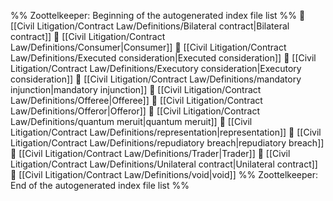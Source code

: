 %% Zoottelkeeper: Beginning of the autogenerated index file list  %%
📄 [[Civil Litigation/Contract Law/Definitions/Bilateral contract|Bilateral contract]]
📄 [[Civil Litigation/Contract Law/Definitions/Consumer|Consumer]]
📄 [[Civil Litigation/Contract Law/Definitions/Executed consideration|Executed consideration]]
📄 [[Civil Litigation/Contract Law/Definitions/Executory consideration|Executory consideration]]
📄 [[Civil Litigation/Contract Law/Definitions/mandatory injunction|mandatory injunction]]
📄 [[Civil Litigation/Contract Law/Definitions/Offeree|Offeree]]
📄 [[Civil Litigation/Contract Law/Definitions/Offeror|Offeror]]
📄 [[Civil Litigation/Contract Law/Definitions/quantum meruit|quantum meruit]]
📄 [[Civil Litigation/Contract Law/Definitions/representation|representation]]
📄 [[Civil Litigation/Contract Law/Definitions/repudiatory breach|repudiatory breach]]
📄 [[Civil Litigation/Contract Law/Definitions/Trader|Trader]]
📄 [[Civil Litigation/Contract Law/Definitions/Unilateral contract|Unilateral contract]]
📄 [[Civil Litigation/Contract Law/Definitions/void|void]]
%% Zoottelkeeper: End of the autogenerated index file list  %%
